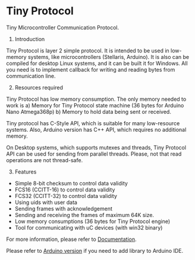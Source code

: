 # Tiny Protocol

Tiny Microcontroller Communication Protocol.

1. Introduction

Tiny Protocol is layer 2 simple protocol. It is intended to be used in low-memory systems,
like microcontrollers (Stellaris, Arduino). It is also can be compiled
for desktop Linux systems, and it can be built it for
Windows. All you need is to implement callback for writing and
reading bytes from communication line.

2. Resources required

Tiny Protocol has low memory consumption. The only memory needed to work is
a) Memory for Tiny Protocol state machine (36 bytes for Arduino Nano Atmega368p)
b) Memory to hold data being sent or received.

Tiny protocol has C-Style API, which is suitable for many low-resource systems.
Also, Arduino version has C++ API, which requires no additional memory.

On Desktop systems, which supports mutexes and threads, Tiny Protocol API can be used
for sending from parallel threads. Please, not that read operations are not thread-safe.

3. Features

 * Simple 8-bit checksum to control data validity
 * FCS16 (CCITT-16) to control data validity
 * FCS32 (CCITT-32) to control data validity
 * Using uids with user data
 * Sending frames with acknowledgement
 * Sending and receiving the frames of maximum 64K size.
 * Low memory consumptions (36 bytes for Tiny Protocol engine)
 * Tool for communicating with uC devices (with win32 binary)

For more information, please refer to [Documentation](http://lexus2k.github.io/tinyproto).

Please refer to [Arduino version](https://github.com/lexus2k/arduino-protocol) if you need to add library to Arduino IDE.
